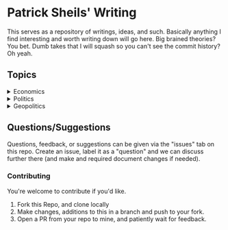 # Patrick Sheils' Writing

This serves as a repository of writings, ideas, and such. Basically anything I find interesting and worth writing down will go here. Big brained theories? You bet. Dumb takes that I will squash so you can't see the commit history? Oh yeah.

## Topics

 <details>
  <summary>Economics</summary>

  * [Financial Reconstruction](./economics/finanzielle-sanierung)
  * [Crypto Currency](./economics/kryptowährung)
  * [Recapitalisation and Inflation](./economics/rekapitalisierung-und-inflation)
  * [Tax Policy & MNC Subsidies](./economics/steuerpolitische-subventionierung)
</details>

<details>
  <summary>Politics</summary>
  
  * [Ideological War](./politics/ideologischer-krieg)
  * [Neocolonialism](./politics/neokolonialismus)
  * [Political Creativity](./politics/politische-kreativität)

  ### Miscellaneous
  * [Collective Morality](./politics/miscellaneous/grundgesetz-des-volkes) 

</details>

<details>
  <summary>Geopolitics</summary>
  
  * [Irish Rearmament](./geopolitics/wiederbewaffnung)
</details>

## Questions/Suggestions

Questions, feedback, or suggestions can be given via the "issues" tab on this repo. Create an issue, label it as a "question" and we can discuss further there (and make and required document changes if needed).

### Contributing
You're welcome to contribute if you'd like.

1. Fork this Repo, and clone locally
2. Make changes, additions to this in a branch and push to your fork.
3. Open a PR from your repo to mine, and patiently wait for feedback.